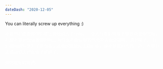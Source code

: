 ```yaml
---
dateDash: "2020-12-05"
---
```


You can literally screw up everything :)

<p style="color: white">
不要再把奇奇怪怪的想法说给别人了行吗，一个人待着的时候不是很会读空气吗，礼貌不是对你很重要的吗... 
为什么不能自然而然地和人家交流啊，真的晕了。
你的期待就只是为了更加毫无准备的尴尬和无趣的话，能不能离别人远一点，不要也去搞砸别人的生活了求求了。
</p>

<p style="color: white">
按时吃你的胃药。
</p>